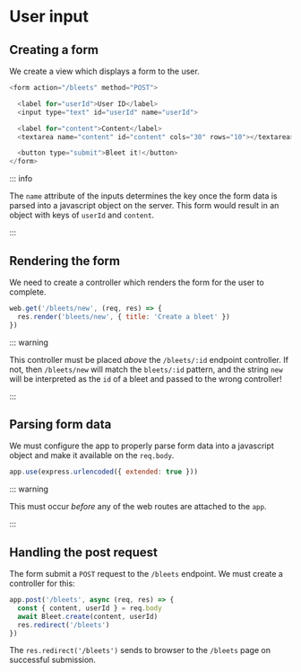 # User input

<Vimeo id="936455345" />

## Creating a form

We create a view which displays a form to the user.

```js
<form action="/bleets" method="POST">

  <label for="userId">User ID</label>
  <input type="text" id="userId" name="userId">

  <label for="content">Content</label>
  <textarea name="content" id="content" cols="30" rows="10"></textarea>

  <button type="submit">Bleet it!</button>
</form>
```

::: info

The `name` attribute of the inputs determines the key once the form data is
parsed into a javascript object on the server. This form would result in an
object with keys of `userId` and `content`.

:::

## Rendering the form

We need to create a controller which renders the form for the user to complete.

```js
web.get('/bleets/new', (req, res) => {
  res.render('bleets/new', { title: 'Create a bleet' })
})
```

::: warning

This controller must be placed _above_ the `/bleets/:id` endpoint controller. If
not, then `/bleets/new` will match the `bleets/:id` pattern, and the string
`new` will be interpreted as the `id` of a bleet and passed to the wrong
controller!

:::

## Parsing form data

We must configure the app to properly parse form data into a javascript object
and make it available on the `req.body`.

```js [app.js]
app.use(express.urlencoded({ extended: true }))
```

::: warning

This must occur _before_ any of the web routes are attached to the `app`.

:::

## Handling the post request

The form submit a `POST` request to the `/bleets` endpoint. We must create a
controller for this:

```js
app.post('/bleets', async (req, res) => {
  const { content, userId } = req.body
  await Bleet.create(content, userId)
  res.redirect('/bleets')
})
```

The `res.redirect('/bleets')` sends to browser to the `/bleets` page on
successful submission.
